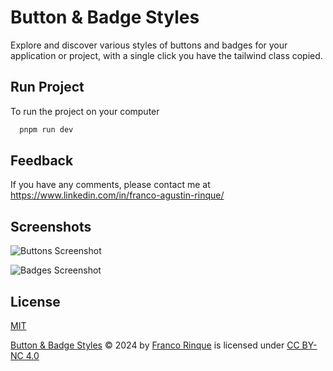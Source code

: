 
# Button & Badge Styles

Explore and discover various styles of buttons and badges for your application or project, with a single click you have the tailwind class copied.

## Run Project

To run the project on your computer

```bash
  pnpm run dev
```


## Feedback

If you have any comments, please contact me at https://www.linkedin.com/in/franco-agustin-rinque/


## Screenshots

![Buttons Screenshot]([https://res.cloudinary.com/dgdcfmnnx/image/upload/v1706557458/Buttons-and-Badges/hpsctuhf7tuj6q04vnkm.png](https://res.cloudinary.com/dgdcfmnnx/image/upload/v1753736443/Buttons-and-Badges/Captura_de_pantalla_2025-07-28_175614_dz3b3f.png))

![Badges Screenshot]([https://res.cloudinary.com/dgdcfmnnx/image/upload/v1706557458/Buttons-and-Badges/wf0slabbj9w8gldvxssv.png](https://res.cloudinary.com/dgdcfmnnx/image/upload/v1753736436/Buttons-and-Badges/iPhone-14-Pro-393x852_h6crvw.png))
## License

[MIT](https://choosealicense.com/licenses/mit/)

[Button & Badge Styles](https://button-and-badge-styles.vercel.app/)  © 2024 by [Franco Rinque](https://github.com/francorinque)  is licensed under [CC BY-NC 4.0](https://creativecommons.org/licenses/by-nc/4.0/?ref=chooser-v1)
